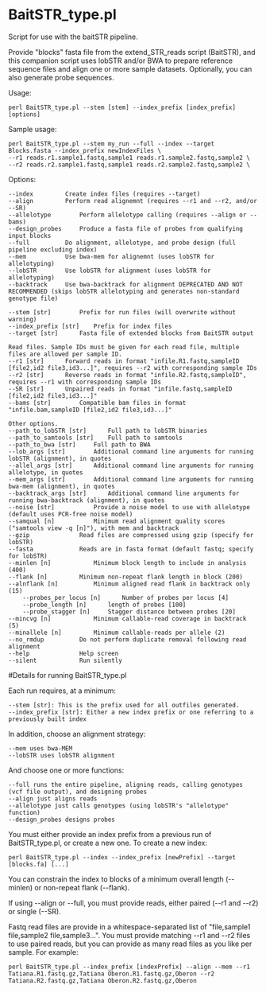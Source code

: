 # BaitSTR_type.pl
Script for use with the baitSTR pipeline.

Provide "blocks" fasta file from the extend_STR_reads script (BaitSTR), and this companion script uses lobSTR and/or BWA to 
prepare reference sequence files and align one or more sample datasets. Optionally, you can also generate probe sequences.

Usage:

	perl BaitSTR_type.pl --stem [stem] --index_prefix [index_prefix] [options]

Sample usage:

	perl BaitSTR_type.pl --stem my_run --full --index --target Blocks.fasta --index_prefix newIndexFiles \
  	--r1 reads.r1.sample1.fastq,sample1 reads.r1.sample2.fastq,sample2 \
  	--r2 reads.r2.sample1.fastq,sample1 reads.r2.sample2.fastq,sample2 \

Options:

	--index			Create index files (requires --target)
	--align			Perform read alignemnt (requires --r1 and --r2, and/or --SR)
	--allelotype		Perform allelotype calling (requires --align or --bams)
	--design_probes		Produce a fasta file of probes from qualifying input blocks
	--full			Do alignment, allelotype, and probe design (full pipeline excluding index)
	--mem			Use bwa-mem for alignemnt (uses lobSTR for allelotyping)
	--lobSTR		Use lobSTR for alignment (uses lobSTR for allelotyping)
	--backtrack		Use bwa-backtrack for alignment DEPRECATED AND NOT RECOMMENDED (skips lobSTR allelotyping and generates non-standard genotype file)
	
	--stem [str]		Prefix for run files (will overwrite without warning)
	--index_prefix [str]	Prefix for index files
	--target [str]		Fasta file of extended blocks from BaitSTR output

  	Read files. Sample IDs must be given for each read file, multiple files are allowed per sample ID.
	--r1 [str]		Forward reads in format "infile.R1.fastq,sampleID [file2,id2 file3,id3...]", requires --r2 with corresponding sample IDs
	--r2 [str]		Reverse reads in format "infile.R2.fastq,sampleID", requires --r1 with corresponding sample IDs
	--SR [str]		Unpaired reads in format "infile.fastq,sampleID [file2,id2 file3,id3...]"
	--bams [str]		Compatible bam files in format "infile.bam,sampleID [file2,id2 file3,id3...]"
	
	Other options.
	--path_to_lobSTR [str]		Full path to lobSTR binaries
	--path_to_samtools [str]	Full path to samtools
	--path_to_bwa [str]		Full path to BWA
	--lob_args [str]		Additional command line arguments for running lobSTR (alignment), in quotes
	--allel_args [str]		Additional command line arguments for running allelotype, in quotes
	--mem_args [str]		Additional command line arguments for running bwa-mem (alignment), in quotes
	--backtrack_args [str]		Additional command line arguments for running bwa-backtrack (alignment), in quotes
	--noise [str]			Provide a noise model to use with allelotype (default uses PCR-free noise model)
	--samqual [n]			Minimum read alignment quality scores ("samtools view -q [n]"), with mem and backtrack
	--gzip				Read files are compressed using gzip (specify for lobSTR)
	--fasta				Reads are in fasta format (default fastq; specify for lobSTR)
	--minlen [n]			Minimum block length to include in analysis (400)
	--flank [n]			Minimum non-repeat flank length in block (200)
	--alnflank [n]			Minimum aligned read flank in backtrack only (15)
        --probes_per_locus [n]		Number of probes per locus [4]
        --probe_length [n]		length of probes [100]
        --probe_stagger	[n]		Stagger distance between probes [20]
	--mincvg [n]			Minimum callable-read coverage in backtrack (5)
	--minallele [n]			Minimum callable-reads per allele (2)
	--no_rmdup			Do not perform duplicate removal following read alignment
	--help				Help screen
	--silent			Run silently

#Details for running BaitSTR_type.pl

Each run requires, at a minimum:

	--stem [str]: This is the prefix used for all outfiles generated.
	--index_prefix [str]: Either a new index prefix or one referring to a previously built index

In addition, choose an alignment strategy:

	--mem uses bwa-MEM
	--lobSTR uses lobSTR alignment

And choose one or more functions:

	--full runs the entire pipeline, aligning reads, calling genotypes (vcf file output), and designing probes
	--align just aligns reads
	--allelotype just calls genotypes (using lobSTR's "allelotype" function)
	--design_probes designs probes

You must either provide an index prefix from a previous run of BaitSTR_type.pl, or create a new one. To create a new index:

	perl BaitSTR_type.pl --index --index_prefix [newPrefix] --target [blocks.fa] [...]

You can constrain the index to blocks of a minimum overall length (--minlen) or non-repeat flank (--flank).

If using --align or --full, you must provide reads, either paired (--r1 and --r2) or single (--SR).

Fastq read files are provide in a whitespace-separated list of "file,sample1 file,sample2 file,sample3...". You must provide matching --r1 and --r2 files to use paired reads, but you can provide as many read files as you like per sample. For example:

	perl BaitSTR_type.pl --index_prefix [indexPrefix] --align --mem --r1 Tatiana.R1.fastq.gz,Tatiana Oberon.R1.fastq.gz,Oberon --r2 Tatiana.R2.fastq.gz,Tatiana Oberon.R2.fastq.gz,Oberon
